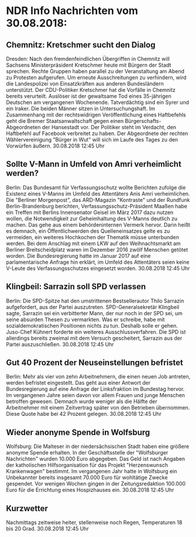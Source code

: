 # NDR Info Nachrichten vom 30.08.2018:


## Chemnitz: Kretschmer sucht den Dialog
Dresden:      Nach den fremdenfeindlichen Übergriffen in Chemnitz will Sachsens Ministerpräsident Kretschmer heute mit Bürgern der Stadt sprechen. Rechte Gruppen haben parallel zu der Veranstaltung am Abend zu Protesten aufgerufen. Um erneute Ausschreitungen zu verhindern, wird die Landespolizei von Einsatzkräften aus anderen Bundesländern unterstützt. Der CDU-Politiker Kretschmer hat die Vorfälle in Chemnitz bereits verurteilt. Auslöser ist der gewaltsame Tod eines 35-jährigen Deutschen am vergangenen Wochenende. Tatverdächtig sind ein Syrer und ein Iraker. Die beiden Männer sitzen in Untersuchungshaft. Im Zusammenhang mit der rechtswidrigen Veröffentlichung eines Haftbefehls geht die Bremer Staatsanwaltschaft gegen einen Bürgerschafts-Abgeordneten der Hansestadt vor. Der Politiker steht im Verdacht, den Haftbefehl auf Facebook verbreitet zu haben. Der Abgeordnete der rechten Wählervereinigung "Bürger in Wut" will sich im Laufe des Tages zu den Vorwürfen äußern. 30.08.2018 12:45 Uhr 

## Sollte V-Mann in Umfeld von Amri verheimlicht werden?
Berlin: Das Bundesamt für Verfassungsschutz wollte Berichten zufolge die Existenz eines V-Manns im Umfeld des Attentäters Anis Amri verheimlichen. Die "Berliner Morgenpost", das ARD-Magazin "Kontraste" und der Rundfunk Berlin-Brandenburg berichten, Verfassungsschutz-Präsident Maaßen habe ein Treffen mit Berlins Innensenator Geisel im März 2017 dazu nutzen wollen, die Notwendigkeit zur Geheimhaltung des V-Manns deutlich zu machen. Das gehe aus einem behördeninternen Vermerk hervor. Darin heißt es demnach, ein Öffentlichwerden des Quelleneinsatzes gelte es zu vermeiden, ein weiteres Hochkochen der Thematik müsse unterbunden werden. Bei dem Anschlag mit einem LKW auf den Weihnachtsmarkt am Berliner Breitscheidplatz waren im Dezember 2016 zwölf Menschen getötet worden. Die Bundesregierung hatte im Januar 2017 auf eine parlamentarische Anfrage hin erklärt, im Umfeld des Attentäters seien keine V-Leute des Verfassungsschutzes eingesetzt worden. 30.08.2018 12:45 Uhr 

## Klingbeil: Sarrazin soll SPD verlassen
Berlin: Die SPD-Spitze hat den umstrittenen Bestsellerautor Thilo Sarrazin aufgefordert, aus der Partei auszutreten. SPD-Generalsekretär Klingbeil sagte, Sarrazin sei ein verbitterter Mann, der nur noch in der SPD sei, um seine absurden Thesen zu vermarkten. Was er schreibe, habe mit sozialdemokratischen Positionen nichts zu tun. Deshalb solle er gehen. Juso-Chef Kühnert forderte ein weiteres Ausschlussverfahren. Die SPD ist allerdings bereits zweimal mit dem Versuch gescheitert, Sarrazin aus der Partei auszuschließen. 30.08.2018 12:45 Uhr 

## Gut 40 Prozent der Neuseinstellungen befristet
Berlin:    Mehr als vier von zehn Arbeitnehmern, die einen neuen Job antreten, werden befristet eingestellt. Das geht aus einer Antwort der Bundesregierung auf eine Anfrage der Linksfraktion im Bundestag hervor. Im vergangenen Jahre seien davon vor allem Frauen und junge Menschen betroffen gewesen. Demnach wurde weniger als die Hälfte der Arbeitnehmer mit einem Zeitvertrag später von den Betrieben übernommen. Diese Quote habe bei 42 Prozent gelegen. 30.08.2018 12:45 Uhr 

## Wieder anonyme Spende in Wolfsburg
Wolfsburg: Die Malteser in der niedersächsischen Stadt haben eine größere anonyme Spende erhalten. In der Geschäftsstelle der "Wolfsburger Nachrichten" wurden 10.000 Euro abgegeben. Das Geld ist nach Angaben der katholischen Hilfsorganisation für das Projekt "Herzenswunsch Krankenwagen" bestimmt. Im vergangenen Jahr hatte in Wolfsburg ein Unbekannter bereits insgesamt 70.000 Euro für wohltätige Zwecke gespendet. Vor wenigen Wochen gingen in der Zeitungsredaktion 100.000 Euro für die Errichtung eines Hospizhauses ein. 30.08.2018 12:45 Uhr 

## Kurzwetter
Nachmittags zeitweise heiter, stellenweise noch Regen, Temperaturen 18 bis 20 Grad. 30.08.2018 12:45 Uhr 
